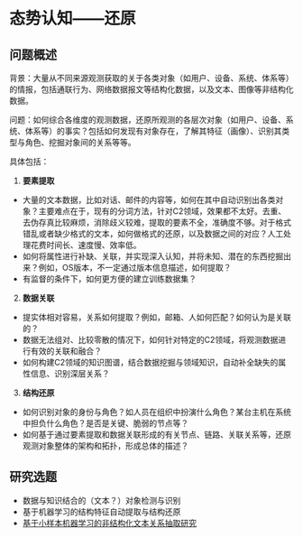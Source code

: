 
# 态势认知——还原

## 问题概述

背景：大量从不同来源观测获取的关于各类对象（如用户、设备、系统、体系等）的情报，包括通联行为、网络数据报文等结构化数据，以及文本、图像等非结构化数据。

问题：如何综合各维度的观测数据，还原所观测的各层次对象（如用户、设备、系统、体系等）的事实？包括如何发现有对象存在，了解其特征（画像）、识别其类型与角色、挖掘对象间的关系等等。

具体包括：
1. **要素提取**
 - 大量的文本数据，比如对话、邮件的内容等，如何在其中自动识别出各类对象？主要难点在于，现有的分词方法，针对C2领域，效果都不太好。去重、去伪存真比较麻烦，消除歧义较难，提取的要素不全，准确度不够。对于格式错乱或者缺少格式的文本，如何做格式的还原，以及数据之间的对应？人工处理花费时间长、速度慢、效率低。
 - 如何将属性进行补缺、关联，并实现深入认知，并将未知、潜在的东西挖掘出来？例如，OS版本，不一定通过版本信息描述，如何提取？
 - 有监督的条件下，如何更方便的建立训练数据集？

2. **数据关联**
 - 提实体相对容易，关系如何提取？例如，邮箱、人如何匹配？如何认为是关联的？
 - 数据无法组对、比较零散的情况下，如何针对特定的C2领域，将观测数据进行有效的关联和融合？
 - 如何构建C2领域的知识图谱，结合数据挖掘与领域知识，自动补全缺失的属性信息、识别深层关系？

3. **结构还原**
 - 如何识别对象的身份与角色？如人员在组织中扮演什么角色？某台主机在系统中担负什么角色？是否是关键、脆弱的节点等？
 - 如何基于通过要素提取和数据关联形成的有关节点、链路、关联关系等，还原观测对象整体的架构和拓扑，形成总体的描述？


## 研究选题
 - 数据与知识结合的（文本？）对象检测与识别
 - 基于机器学习的结构特征自动提取与结构还原
 - [基于小样本机器学习的非结构化文本关系抽取研究](./SA_Uncover_RE.md)
